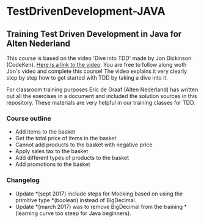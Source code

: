 # TestDrivenDevelopment-JAVA

## Training Test Driven Development in Java for Alten Nederland

This course is based on the video 'Dive into TDD' made by Jon Dickinson (CodeKen). [Here is a link to the video](https://www.youtube.com/watch?v=PIWLC3dexSA). You are free to follow along woth Jon's video and complete this course! The video explains it very clearly step by step how to get started with TDD by taking a dive into it. 

For classroom training purposes Eric de Graaf (Alten Nederland) has written out all the exercises in a document and included the solution sources in this repository. These materials are very helpful in our training classes for TDD.
 
### Course outline
- Add items to the basket
- Get the total price of items in the basket
- Cannot add products to the basket with negative price
- Apply sales tax to the basket
- Add different types of products to the basket
- Add promotions to the basket
  
### Changelog
 
- Update *(sept 2017) include steps for Mocking based on using the primitive type *(boolean) instead of BigDecimal. 
- Update *(march 2017) was to remove BigDecimal from the training *(learning curve too steep for Java beginners).


